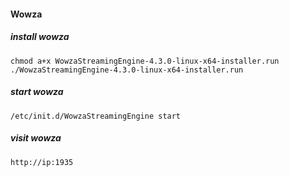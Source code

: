 #### Wowza

##### install wowza
```
chmod a+x WowzaStreamingEngine-4.3.0-linux-x64-installer.run
./WowzaStreamingEngine-4.3.0-linux-x64-installer.run
```

##### start wowza
```
/etc/init.d/WowzaStreamingEngine start
```

##### visit wowza
```
http://ip:1935
```
